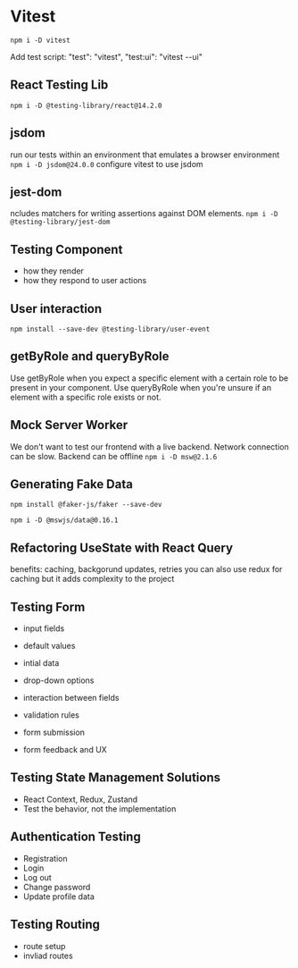 # Vitest

`npm i -D vitest`

Add test script:
"test": "vitest",
"test:ui": "vitest --ui"

## React Testing Lib
`npm i -D @testing-library/react@14.2.0`

## jsdom
run our tests within an environment that emulates a browser environment
`npm i -D jsdom@24.0.0`
configure vitest to use jsdom

## jest-dom
ncludes matchers for writing assertions against DOM elements.
`npm i -D @testing-library/jest-dom`

## Testing Component
- how they render
- how they respond to user actions

## User interaction
`npm install --save-dev @testing-library/user-event`

## getByRole and queryByRole
Use getByRole when you expect a specific element with a certain role to be present in your component.
Use queryByRole when you're unsure if an element with a specific role exists or not.

## Mock Server Worker 
We don't want to test our frontend with a live backend.
Network connection can be slow. 
Backend can be offline
`npm i -D msw@2.1.6`

## Generating Fake Data
`npm install @faker-js/faker --save-dev`

`npm i -D @mswjs/data@0.16.1`

## Refactoring UseState with React Query
benefits: caching, backgorund updates, retries
you can also use redux for caching but it adds complexity to the project

## Testing Form
- input fields
- default values
- intial data
- drop-down options

- interaction between fields
- validation rules
- form submission
- form feedback and UX

## Testing State Management Solutions
- React Context, Redux, Zustand
- Test the behavior, not the implementation

## Authentication Testing
- Registration
- Login 
- Log out
- Change password
- Update profile data

## Testing Routing
- route setup
- invliad routes

